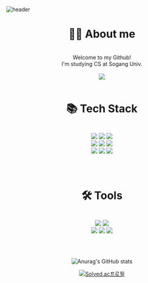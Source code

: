 ![header](https://capsule-render.vercel.app/api?type=waving&color=FFE4E1&height=300&section=header&text=lanymo%20github&fontSize=90)


<div align=center> <h1>🙆‍♀️ About me </h1></div>
<br>
<div align=center>
Welcome to my Github! <br>
I'm studying CS at Sogang Univ. <br><br>
<div align=center>
<a  href="https://velog.io/@hyolagi/posts">  <img  src="https://img.shields.io/badge/velog-11B48A?style=for-the-badge&logo=velog&logoColor=white"/>  </a>
</div>

<br>
<div align=center> <h1>📚 Tech Stack </h1></div>
<br>

<div align=center> 
<img  src="https://img.shields.io/badge/java-007396?style=for-the-badge&logo=java&logoColor=white"> <img src="https://img.shields.io/badge/c++-00599C?style=for-the-badge&logo=c%2B%2B&logoColor=white">  <img src="https://img.shields.io/badge/python-3776AB?style=for-the-badge&logo=python&logoColor=white">  <br>
<img src="https://img.shields.io/badge/oracle-F80000?style=for-the-badge&logo=oracle&logoColor=white">
<img src="https://img.shields.io/badge/spring-6DB33F?style=for-the-badge&logo=spring&logoColor=white">
<img  src="https://img.shields.io/badge/springboot-6DB33F?style=for-the-badge&logo=springboot&logoColor=white">
<br>
<img  src="https://img.shields.io/badge/github-181717?style=for-the-badge&logo=github&logoColor=white">
<img
src = https://img.shields.io/badge/F%23-378BBA?style=for-the-badge&logo=fsharp&logoColor=white>
<!--img src="https://img.shields.io/badge/React-61DAFB?style=for-the-badge&logo=React&logoColor=white"-->
<img src="https://img.shields.io/badge/javascript-F7DF1E?style=for-the-badge&logo=javascript&logoColor=black">

<br><br>

<div align=center> <h1> 
🛠 Tools </h1></div><br>
<div align="center">
  <img src="https://img.shields.io/badge/VSCode-007ACC?style=for-the-badge&logo=visual-studio-code&logoColor=white"/>
  <img src="https://img.shields.io/badge/IntelliJ%20IDEA-000000?style=for-the-badge&logo=intellijidea&logoColor=white"/>
  <br>
  
  <img src="https://img.shields.io/badge/PyCharm-143?style=for-the-badge&logo=pycharm&logoColor=white"/>
  <img src="https://img.shields.io/badge/Colab-F9AB00?style=for-the-badge&logo=googlecolab&logoColor=white"/>
  <img src="https://img.shields.io/badge/jupyter-2C2C32.svg?style=for-the-badge&logo=jupyter&logoColor=F37726" />
</div>

<br><br>

![Anurag's GitHub stats](https://github-readme-stats.vercel.app/api?username=lanymo&show_icons=true&theme=vue)

[![Solved.ac프로필](http://mazassumnida.wtf/api/generate_badge?boj=jeonghha04)](https://solved.ac/profile/jeonghha04)



<!--
**lanymo/lanymo** is a ✨ _special_ ✨ repository because its `README.md` (this file) appears on your GitHub profile.

Here are some ideas to get you started:

- 🔭 I’m currently working on ...
- 🌱 I’m currently learning ...
- 👯 I’m looking to collaborate on ...
- 🤔 I’m looking for help with ...
- 💬 Ask me about ...
- 📫 How to reach me: ...
- 😄 Pronouns: ...
- ⚡ Fun fact: ...
-->
